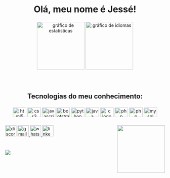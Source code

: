 <h1 align="center">Olá, meu nome é Jessé!</h1>

###

<div align="center">
  <img src="https://github-readme-stats.vercel.app/api?hide_title=false&hide_rank=false&show_icons=true&include_all_commits=true&count_private=true&disable_animations=false&theme=dark&locale=en&hide_border=false&username=JesseChagas" height="150" alt= "gráfico de estatísticas" />
  <img src="https://github-readme-stats.vercel.app/api/top-langs?locale=en&hide_title=false&layout=compact&card_width=320&langs_count=5&theme=dark&hide_border=false&username=JesseChagas" height="150" alt= "gráfico de idiomas" />
</div>

###

<br clear="ambos">

<h2 align="center">Tecnologias do meu conhecimento:</h2>

###

<div align="center">
  <img src="https://cdn.jsdelivr.net/gh/devicons/devicon/icons/html5/html5-original.svg" height="30" width="42" alt="html5 logo" />
  <img src="https://cdn.jsdelivr.net/gh/devicons/devicon/icons/css3/css3-original.svg" height="30" width="42" alt="css3 logo" />
  <img src="https://cdn.jsdelivr.net/gh/devicons/devicon/icons/javascript/javascript-original.svg" height="30" width="42" alt="javascript logo" />
  <img src="https://cdn.jsdelivr.net/gh/devicons/devicon/icons/bootstrap/bootstrap-original.svg" height="30" width="42" alt="bootstrap logo" />
  <img src="https://cdn.jsdelivr.net/gh/devicons/devicon/icons/python/python-original.svg" height="30" width="42" alt="python logo" />
  <img src="https://cdn.jsdelivr.net/gh/devicons/devicon/icons/java/java-original.svg" height="30" width="42" alt="java logo" />
  <img src="https://cdn.jsdelivr.net/gh/devicons/devicon/icons/c/c-original.svg" height="30" width="42" alt="c logo" />
  <img src="https://cdn.jsdelivr.net/gh/devicons/devicon/icons/php/php-original.svg" height="30" width="42" alt="php logo" />
  <img src="https://cdn.jsdelivr.net/gh/devicons/devicon/icons/laravel/laravel-plain.svg" height="30" width="42" alt="php logo" />
  <img src="https://cdn.jsdelivr.net/gh/devicons/devicon/icons/mysql/mysql-original.svg" height="30" width="42" alt="mysql logo" />
</div>

###

<img align="right" height="150" src="https://images-wixmp-ed30a86b8c4ca887773594c2.wixmp.com/f/e4d8ce51-0824-4add-af97-66657f737dae/d6s16pn-e01f470b-638e-4c72-9620-166bab11ed02.gif?token=eyJ0eXAiOiJKV1QiLCJhbGciOiJIUzI1NiJ9.eyJzdWIiOiJ1cm46YXBwOjdlMGQxODg5ODIyNjQzNzNhNWYwZDQxNWVhMGQyNmUwIiwiaXNzIjoidXJuOmFwcDo3ZTBkMTg4OTgyMjY0MzczYTVmMGQ0MTVlYTBkMjZlMCIsIm9iaiI6W1t7InBhdGgiOiJcL2ZcL2U0ZDhjZTUxLTA4MjQtNGFkZC1hZjk3LTY2NjU3ZjczN2RhZVwvZDZzMTZwbi1lMDFmNDcwYi02MzhlLTRjNzItOTYyMC0xNjZiYWIxMWVkMDIuZ2lmIn1dXSwiYXVkIjpbInVybjpzZXJ2aWNlOmZpbGUuZG93bmxvYWQiXX0.6xlgQgSFMOKWNVchngoQMOa0q7Fk4ZcHGWwFLrvnb7w" />

###

<div align="esquerda">
  <img src="https://img.shields.io/static/v1?message=Discord&logo=discord&label=JNew 3364&color=7289DA&logoColor=white&labelColor=&style=for-the-badge" height="35" alt="discord logo " />
  <a href="jessechagas2006@gmail.com" target="_blank">
    <img src="https://img.shields.io/static/v1?message=Gmail&logo=gmail&label=jessechagas2006&color=D14836&logoColor=white&labelColor=&style=for-the-badge" height="35" alt="gmail logo" />
  </a>
  <a href="https://web.whatsapp.com/send?phone=5583993285838" target="_blank">
    <img src="https://img.shields.io/static/v1?message=Whatsapp&logo=whatsapp&label=(83) 9 9328-5838&color=25D366&logoColor=white&labelColor=&style=for-the-badge" height="35" alt="whatsapp logo" />
  </a>
  <a href="https://www.linkedin.com/in/jessechagas-dev/" target="_blank">
    <img src="https://img.shields.io/static/v1?message=LinkedIn&logo=linkedin&label=Jessé Oliveira das Chagas&color=0077B5&logoColor=white&labelColor=&style=for-the-badge" height="35" alt="linkedin logo" />
  </a>
</div>

###

<br clear="ambos">

<img src="https://profile-readme-generator.com/assets/snake.svg">

